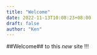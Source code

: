 ```yaml
---
title: "Welcome"
date: 2022-11-13T10:08:23+08:00
draft: false
author: "Ken"
---
```


##Welcome## to this *new* site !!!
